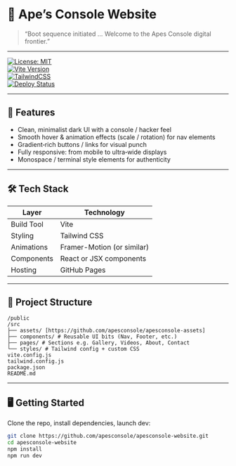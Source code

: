# 🦍 Ape’s Console Website

> “Boot sequence initiated … Welcome to the Apes Console digital frontier.”

---

[![License: MIT](https://img.shields.io/badge/license-MIT-brightgreen?logo=opensource&logoColor=white&style=for-the-badge)](LICENSE)  
[![Vite Version](https://img.shields.io/badge/Vite-^5.0-blue?logo=vite&logoColor=white&style=flat-square)](https://vitejs.dev/)  
[![TailwindCSS](https://img.shields.io/badge/Tailwind-CSS-06B6D4?logo=tailwindcss&logoColor=white&style=flat-square)](https://tailwindcss.com/)  
[![Deploy Status](https://img.shields.io/badge/GitHub‐Pages‐Active-green?logo=github&logoColor=white&style=flat-square)](https://github.com/apesconsole/apesconsole-website)

---

## 🚀 Features

- Clean, minimalist dark UI with a console / hacker feel
- Smooth hover & animation effects (scale / rotation) for nav elements
- Gradient‐rich buttons / links for visual punch
- Fully responsive: from mobile to ultra‐wide displays
- Monospace / terminal style elements for authenticity

---

## 🛠 Tech Stack

| Layer      | Technology                 |
| ---------- | -------------------------- |
| Build Tool | Vite                       |
| Styling    | Tailwind CSS               |
| Animations | Framer-Motion (or similar) |
| Components | React or JSX components    |
| Hosting    | GitHub Pages               |

---

## 📂 Project Structure

```text
/public
/src
├── assets/ [https://github.com/apesconsole/apesconsole-assets]
├── components/ # Reusable UI bits (Nav, Footer, etc.)
├── pages/ # Sections e.g. Gallery, Videos, About, Contact
└── styles/ # Tailwind config + custom CSS
vite.config.js
tailwind.config.js
package.json
README.md
```

---

## 🖥 Getting Started

Clone the repo, install dependencies, launch dev:

```bash
git clone https://github.com/apesconsole/apesconsole-website.git
cd apesconsole-website
npm install
npm run dev

```
